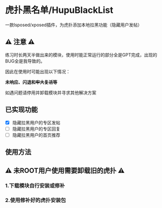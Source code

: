 # 虎扑黑名单/HupuBlackList
一款lsposed/xposed插件，为虎扑添加本地拉黑功能（隐藏用户发帖）
## :warning: 注意 :warning:
练习时长两天半做出来的模块，使用时能正常运行的部分全是GPT完成，出现的BUG全是我导致的。

因此在使用时可能出现以下情况：

**未响应、闪退和~~牢大复活~~等**

如遇问题请停用并卸载模块并寻求其他解决方案

## 已实现功能
- [x] 隐藏拉黑用户的专区发帖
- [ ] 隐藏拉黑用户的专区回复
- [ ] 隐藏拉黑用户的首页推荐

## 使用方法
## :warning: 未ROOT用户使用需要卸载旧的虎扑 :warning:
### 1.下载模块自行安装或修补
### 2.使用修补好的虎扑安装包
